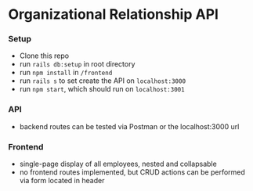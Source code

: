 # Organizational Relationship API

### Setup
  * Clone this repo
  * run ```rails db:setup``` in root directory
  * run ```npm install``` in ```/frontend```
  * run ```rails s``` to set create the API on ```localhost:3000```
  * run ```npm start```, which should run on ```localhost:3001```

### API
  * backend routes can be tested via Postman or the localhost:3000 url

### Frontend
  * single-page display of all employees, nested and collapsable
  * no frontend routes implemented, but CRUD actions can be performed via form located in header
